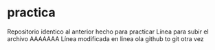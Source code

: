 # practica
Repositorio identico al anterior hecho para practicar 
Línea para subir el archivo 
AAAAAAA
Línea modificada en linea 
ola
github to git otra vez 
